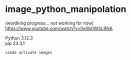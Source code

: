 # image_python_manipolation
(wordking progress... not working for now) 
https://www.youtube.com/watch?v=0e0b0WSLRNA

Python 3.12.3<br />
pip 23.3.1

    conda activate images
    
